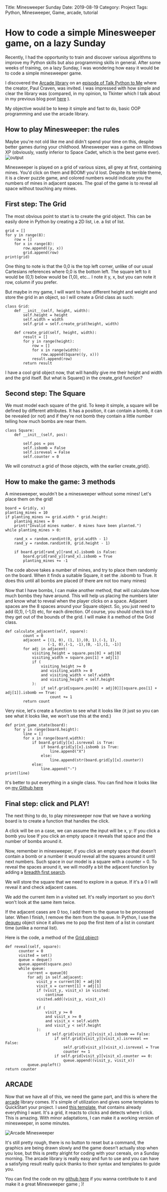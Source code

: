 Title: Minesweeper Sunday
Date: 2019-08-19
Category: Project
Tags: Python, Minesweeper, Game, arcade, tutorial
# How to code a simple Minesweeper game, on a lazy Sunday 

Recently, I had the opportunity to train and discover various algorithms to improve my Python skills but also programming skills in general.
After some weeks of training, on a lazy Sunday, I was wondering how easy it would be to code a simple minesweeper game.

I discovered the [Arcade library](http://arcade.academy/) on an [episode of Talk Python to Me](https://talkpython.fm/episodes/show/223/fun-and-easy-2d-games-with-python) where the creator, Paul Craven, was invited.
I was impressed with how simple and clear the library was (compared, in my opinion, to Tkinter which I talk about in my previous blog post [here]({filename}/Aborted_project_Magic_App.md) ).

My objective would be to keep it simple and fast to do, basic OOP programming and use the arcade library.

## How to play Minesweeper: the rules

Maybe you're not old like me and didn't spend your time on this, despite better games during your childhood. Minesweeper was a
game on Windows XP (obviously, vastly inferior to Space Cadet, which is the best game ever).
![output]({filename}/image/Minesweeper.png)

Minesweeper is played on a grid of various sizes, all grey at first, containing mines. You'd click on them and BOOM! you'd lost. Despite its
terrible theme, it is a clever puzzle game, and colored numbers would indicate you the numbers of mines in adjacent spaces. The goal of the 
game is to reveal all space without touching any mines.

## First step: The Grid
The most obvious point to start is to create the grid object. This can be easily done in Python by creating a 2D list, i.e. a list of list.

~~~~
grid = []
for y in range(8):
    row = []
    for x in range(8):
        row.append((y, x))
        grid.append(row)
print(grid)
~~~~

One thing to note is that the 0,0 is the top left corner, unlike of our usual Cartesians references where 0,0 is the bottom left.
The square left to it would be (0,1) below would be (1,0), etc... I note it y, x, but you can note it row, column if you prefer.

But maybe in my game, I will want to have different height and weight and store the grid in an object, so I will create a Grid class as such:
~~~~
class Grid:
    def __init__(self, height, width):
        self.height = height
        self.width = width
        self.grid = self.create_grid(height, width)

    def create_grid(self, height, width):
        result = []
        for y in range(height):
            row = []
            for x in range(width):
                row.append(Square((y, x)))
            result.append(row)
        return result
~~~~

I have a cool grid object now, that will handily give me their height and width and the grid itself. But what is Square() in the create_grid function?

## Second step: The Square
We must model each square of the grid. To keep it simple, a square will be defined by different attributes. 
It has a position, it can contain a bomb, it can be revealed (or not) and if they're not bomb they contain a little number 
telling how much bombs are near them.

~~~~
class Square:
    def __init__(self, pos):

        self.pos = pos
        self.isbomb = False
        self.isreveal = False
        self.counter = 0
~~~~
We will construct a grid of those objects, with the earlier create_grid().

## How to make the game: 3 methods

A minesweeper, wouldn't be a minesweeper without some mines! Let's place them on the grid! 
~~~~
board = Grid(y, x)
planting_mines = 10
if planting_mines >= grid.width * grid.height:
    planting_mines = 0
	print("Invalid mines number. 0 mines have been planted.")
while planting_mines > 0:

    rand_x = random.randint(0, grid.width - 1)
    rand_y = random.randint(0, grid.height - 1)

    if board.grid[rand_y][rand_x].isbomb is False:
        board.grid[rand_y][rand_x].isbomb = True
        planting_mines += -1
~~~~

The code above takes a number of mines, and try to place them randomly on the board. When it finds a suitable Square, it set the .isbomb to True. 
It does this until all bombs are placed (if there are not too many mines)

Now that I have bombs, I can make another method, that will calculate how much bombs they have around. This will help us placing the numbers later and 
know what to reveal when the player clicks on a space. Adjacent spaces are the 8 spaces around your Square object. So, you just need to add (0,1), (-1,0) etc, 
for each direction. Of course, you should check too if they get out of the bounds of the grid. I will make it a method of the Grid class.

~~~~
def calculate_adjacent(self, square):
        count = 0
		adjacent = [(1, 0), (1, 1),(0, 1),(-1, 1),
                   (-1, 0),(-1, -1),(0, -1),(1, -1)]
        for adj in adjacent:
            visiting_height = square.pos[0] + adj[0]
            visiting_width = square.pos[1] + adj[1]
            if (
                visiting_height >= 0
                and visiting_width >= 0
                and visiting_width < self.width
                and visiting_height < self.height
            ):
                if self.grid[square.pos[0] + adj[0]][square.pos[1] + adj[1]].isbomb == True:
                    count += 1
        return count
~~~~


Very nice, let's create a function to see what it looks like (it just so you can see what it looks like, we won't use this at the end.)

~~~~
def print_game_state(board):
    for y in range(board.height):
        line = []
        for x in range(board.width):
            if board.grid[y][x].isreveal is True:
                if board.grid[y][x].isbomb is True:
                    line.append("X")
                else:
                    line.append(str(board.grid[y][x].counter))
            else:
                line.append("-")
print(line)
~~~~

It's better to put everything in a single class. You can find how it looks like on [my Github here](https://github.com/Elesh-Norn/MineSweeper_Sunday/blob/master/main/grid.py)

## Final step: click and PLAY!
The next thing to do, to play minesweeper now that we have a working board is to create a function that handles the click.

A click will be on a case, we can assume the input will be x, y:
If you click a bomb you lose
If you click an empty space it reveals that space and the number of bombs around it.

Now, remember in minesweeper, if you click an empty space that doesn’t contain a bomb or a number it would reveal all the squares around it
until next numbers. Such space in our model is a square with a counter = 0. To reveal the spaces around it, we will modify a bit the adjacent function 
by adding a [breadth first search](https://en.wikipedia.org/wiki/Breadth-first_search).

We will store the square that we need to explore in a queue. If it's a 0 I will reveal it and check adjacent cases.


We add the current item in a visited set. It's really important so you don't won't look at the same item twice.


If the adjacent cases are 0 too, I add them to the queue to be processed later. When I finish, I remove the item from the queue.
In Python, I use the [dequeu]( https://docs.python.org/2/library/collections.html#collections.deque) object since it allows me to pop the first item of a list in constant time (unlike a normal list).

Here is the code, a method of the [Grid object](https://github.com/Elesh-Norn/MineSweeper_Sunday/blob/master/main/grid.py): 

~~~~
def reveal(self, square):
      counter = 0
      visited = set()
      queue = deque()
      queue.append(square.pos)
      while queue:
          current = queue[0]
          for adj in self.adjacent:
              visit_y = current[0] + adj[0]
              visit_x = current[1] + adj[1]
              if (visit_y, visit_x) in visited:
                  continue
              visited.add((visit_y, visit_x))

              if (
                  visit_y >= 0
                  and visit_x >= 0
                  and visit_x < self.width
                  and visit_y < self.height
              ):
                  if self.grid[visit_y][visit_x].isbomb == False:
                      if self.grid[visit_y][visit_x].isreveal == False:
                          self.grid[visit_y][visit_x].isreveal = True
                          counter += 1
                      if self.grid[visit_y][visit_x].counter == 0:
                          queue.append((visit_y, visit_x))
          queue.popleft()
return counter
~~~~


## ARCADE
Now that we have all of this, we need the game part, and this is where the [arcade](http://arcade.academy/) library comes. 
It's simple of utilization and gives some templates to QuickStart your project. I used [this template](http://arcade.academy/examples/array_backed_grid.html#array-backed-grid), 
that contains already everything I want. It's a grid, it reacts to clicks and detects where I click. This is amazing. With minor adaptations, I can make it a working version of minesweeper, 
in some minutes. 

![Arcade Minesweeper]({filename}/image/Minesweeper_arcade.png)

It's still pretty rough, there is no button to reset but a command, the graphics are being drawn slowly and the game doesn't actually stop when you lose, 
but this is pretty alright for coding with your cereals, on a Sunday morning. The arcade library is really easy and fun to use and you can have a satisfying result really quick thanks to their syntax and templates to guide you.

You can find the code on my [github here](https://github.com/Elesh-Norn/MineSweeper_Sunday) if you wanna contribute to it and make it a great Minesweeper game ; )!
